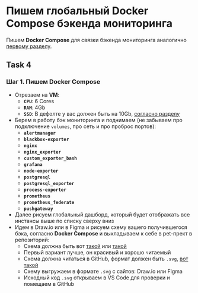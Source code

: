 # Пишем глобальный Docker Compose бэкенда мониторинга

Пишем **Docker Compose** для связки бэкенда мониторинга аналогично [первому разделу](https://github.com/lamjob1993/linux-monitoring/tree/main).

## Task 4

### Шаг 1. Пишем **Docker Compose**
- Отрезаем на **VM**:
  - **`CPU`**: 6 Cores
  - **`RAM`**: 4Gb
  - **`SSD`**: В дефолте у вас должен быть на 10Gb, [согласно разделу](https://github.com/lamjob1993/linux-monitoring/tree/main/linux_install)
- Берем в работу бэк мониторинга и поднимаем (не забываем про подключение `volumes`, про сеть и про проброс портов):
  - **`alertmanager`**
  - **`blackbox-exporter`**
  - **`nginx`**
  - **`nginx_exporter`**
  - **`custom_exporter_bash`**
  - **`grafana`**
  - **`node-exporter`**
  - **`postgresql`**
  - **`postgresql_exporter`**
  - **`process-exporter`**
  - **`prometheus`**
  - **`prometheus_federate`**
  - **`pushgateway`**
- Далее рисуем глобальный дашборд, который будет отображать все инстансы выше по списку сверху вниз
- Идем в Draw.io или в Figma и рисуем схему вашего получившегося бэка, согласно **Docker Compose** и выкладываем к себе в pet-прект в репозиторий:
  - Схема должна быть вот [такой](https://miro.com/app/board/uXjVIMhc1ds=/) или [такой](https://raw.githubusercontent.com/lamjob1993/linux-monitoring/fd9a2eb51245e64e09c1da8e2b77ff13d26eaadf/.files/.bucket/%D0%94%D0%B8%D0%B0%D0%B3%D1%80%D0%B0%D0%BC%D0%BC%D0%B0%20%D0%BC%D0%BE%D0%BD%D0%B8%D1%82%D0%BE%D1%80%D0%B8%D0%BD%D0%B3%D0%B0.drawio.svg)
  - Первый вариант лучше, он красивый и хорошо читаемый
  - Схема должна читаться в GitHub, формат должен быть `.svg`, [вот такой ](https://github.com/lamjob1993/linux-monitoring/blob/main/.files/.bucket/%D0%94%D0%B8%D0%B0%D0%B3%D1%80%D0%B0%D0%BC%D0%BC%D0%B0%20%D0%BC%D0%BE%D0%BD%D0%B8%D1%82%D0%BE%D1%80%D0%B8%D0%BD%D0%B3%D0%B0.drawio.svg)
  - Схему выгружаем в формате `.svg` с сайтов: Draw.io или Figma
  - Исходный код `.svg` открываем в VS Code для проверки и помещаем в GitHub
